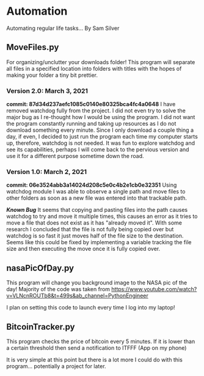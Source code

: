 # Automation

Automating regular life tasks... By Sam Silver

## MoveFiles.py

For organizing/unclutter your downloads folder! This program will separate all files in a specified location into folders with titles with the hopes of making your folder a tiny bit prettier.

### Version 2.0: March 3, 2021

**commit: 87d34d237aefc1085c0140e80325bca4fc4a0648**
I have removed watchdog fully from the project. I did not even try to solve the major bug as I re-thought how I would be using the program. I did not want the program constantly running and taking up resources as I do not download something every minute. Since I only download a couple thing a day, if even, I decided to just run the program each time my computer starts up, therefore, watchdog is not needed. It was fun to explore watchdog and see its capabilities, perhaps I will come back to the pervious version and use it for a different purpose sometime down the road.

### Version 1.0: March 2, 2021

**commit: 06e3524abb3a14024d208c5e0c4b2e1cb0e32351**
Using watchdog module I was able to observe a single path and move files to other folders as soon as a new file was entered into that trackable path.

**_Known Bug_**
It seems that copying and pasting files into the path causes watchdog to try and move it multiple times, this causes an error as it tries to move a file that does not exist as it has "already moved it". With some research I concluded that the file is not fully being copied over but watchdog is so fast it just moves half of the file size to the destination. Seems like this could be fixed by implementing a variable tracking the file size and then executing the move once it is fully copied over.

## nasaPicOfDay.py

This program will change you background image to the NASA pic of the day! Majority of the code was taken from https://www.youtube.com/watch?v=VLNcnROUTb8&t=499s&ab_channel=PythonEngineer

I plan on setting this code to launch every time I log into my laptop!

## BitcoinTracker.py

This program checks the price of bitcoin every 5 minutes. If it is lower than a certain threshold then send a notification to ITFFF (App on my phone)

It is very simple at this point but there is a lot more I could do with this program... potentially a project for later.
